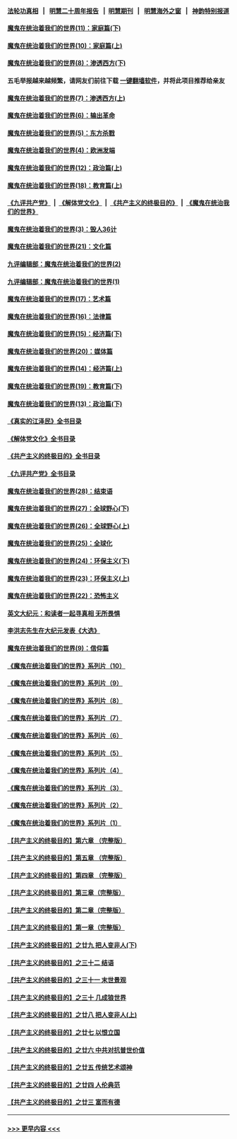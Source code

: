 #### [法轮功真相](https://github.com/gfw-breaker/truth/blob/master/README.md?t=0) &nbsp;&nbsp;|&nbsp;&nbsp; [明慧二十周年报告](https://github.com/gfw-breaker/mh-reports/blob/master/README.md?t=0) &nbsp;&nbsp;|&nbsp;&nbsp;[明慧期刊](https://github.com/gfw-breaker/mh-qikan) &nbsp;&nbsp;|&nbsp;&nbsp; [明慧海外之窗](https://github.com/gfw-breaker/mh-news/blob/master/README.md?t=0) &nbsp;&nbsp;|&nbsp;&nbsp; [神韵特别报道](https://github.com/gfw-breaker/mh-news/blob/master/shenyun.md?t=0)
#### [魔鬼在统治着我们的世界(11)：家庭篇(下)](../pages/nsc422/n10440961.md?t=12042301) 
#### [魔鬼在统治着我们的世界(10)：家庭篇(上)](../pages/nsc422/n10435448.md?t=12042301) 
#### [魔鬼在统治着我们的世界(8)：渗透西方(下)](../pages/nsc422/n10429603.md?t=12042301) 
#### 五毛举报越来越频繁，请网友们前往下载 [一键翻墙软件](https://github.com/gfw-breaker/ssr-accounts)，并将此项目推荐给亲友
#### [魔鬼在统治着我们的世界(7)：渗透西方(上)](../pages/nsc422/n10426013.md?t=12042301) 
#### [魔鬼在统治着我们的世界(6)：输出革命](../pages/nsc422/n10421536.md?t=12042301) 
#### [魔鬼在统治着我们的世界(5)：东方杀戮](../pages/nsc422/n10417707.md?t=12042301) 
#### [魔鬼在统治着我们的世界(4)：欧洲发端](../pages/nsc422/n10414890.md?t=12042301) 
#### [魔鬼在统治着我们的世界(12)：政治篇(上)](../pages/nsc422/n10444576.md?t=12042301) 
#### [魔鬼在统治着我们的世界(18)：教育篇(上)](../pages/nsc422/n10526970.md?t=12042301) 
#### [《九评共产党》](https://github.com/begood0513/9ping.md/blob/master/README.md) &nbsp;|&nbsp; [《解体党文化》](../../../../jtdwh.md/blob/master/README.md)  &nbsp;|&nbsp; [《共产主义的终极目的》](../../../../gczydzjmd.md/blob/master/README.md) &nbsp;|&nbsp; [《魔鬼在统治我们的世界》](../../../../mgztzwmdsj.md/blob/master/README.md) 
#### [魔鬼在统治着我们的世界(3)：毁人36计](../pages/nsc422/n10411583.md?t=12042301) 
#### [魔鬼在统治着我们的世界(21)：文化篇](../pages/nsc422/n10597706.md?t=12042301) 
#### [九评编辑部：魔鬼在统治着我们的世界(2)](../pages/nsc422/n10410036.md?t=12042301) 
#### [九评编辑部：魔鬼在统治着我们的世界(1)](../pages/nsc422/n10406825.md?t=12042301) 
#### [魔鬼在统治着我们的世界(17)：艺术篇](../pages/nsc422/n10499093.md?t=12042301) 
#### [魔鬼在统治着我们的世界(16)：法律篇](../pages/nsc422/n10485969.md?t=12042301) 
#### [魔鬼在统治着我们的世界(15)：经济篇(下)](../pages/nsc422/n10469975.md?t=12042301) 
#### [魔鬼在统治着我们的世界(20)：媒体篇](../pages/nsc422/n10586579.md?t=12042301) 
#### [魔鬼在统治着我们的世界(14)：经济篇(上)](../pages/nsc422/n10457370.md?t=12042301) 
#### [魔鬼在统治着我们的世界(19)：教育篇(下)](../pages/nsc422/n10564808.md?t=12042301) 
#### [魔鬼在统治着我们的世界(13)：政治篇(下)](../pages/nsc422/n10448270.md?t=12042301) 
#### [《真实的江泽民》全书目录](../pages/nsc422/n13721399.md?t=12042301) 
#### [《解体党文化》全书目录](../pages/nsc422/n13721157.md?t=12042301) 
#### [《共产主义的终极目的》全书目录](../pages/nsc422/n13721048.md?t=12042301) 
#### [《九评共产党》全书目录](../pages/nsc422/n13708085.md?t=12042301) 
#### [魔鬼在统治着我们的世界(28)：结束语](../pages/nsc422/n10936246.md?t=12042301) 
#### [魔鬼在统治着我们的世界(27)：全球野心(下)](../pages/nsc422/n10928319.md?t=12042301) 
#### [魔鬼在统治着我们的世界(26)：全球野心(上)](../pages/nsc422/n10900318.md?t=12042301) 
#### [魔鬼在统治着我们的世界(25)：全球化](../pages/nsc422/n10788205.md?t=12042301) 
#### [魔鬼在统治着我们的世界(24)：环保主义(下)](../pages/nsc422/n10695307.md?t=12042301) 
#### [魔鬼在统治着我们的世界(23)：环保主义(上)](../pages/nsc422/n10688613.md?t=12042301) 
#### [魔鬼在统治着我们的世界(22)：恐怖主义](../pages/nsc422/n10614727.md?t=12042301) 
#### [英文大纪元：和读者一起寻真相 无所畏惧](../pages/nsc422/n12542027.md?t=12042301) 
#### [李洪志先生在大纪元发表《大选》](../pages/nsc422/n12534746.md?t=12042301) 
#### [魔鬼在统治着我们的世界(9)：信仰篇](../pages/nsc422/n10432159.md?t=12042301) 
#### [《魔鬼在统治着我们的世界》系列片（10）](../pages/nsc422/n12292670.md?t=12042301) 
#### [《魔鬼在统治着我们的世界》系列片（9）](../pages/nsc422/n12290859.md?t=12042301) 
#### [《魔鬼在统治着我们的世界》系列片（8）](../pages/nsc422/n12287445.md?t=12042301) 
#### [《魔鬼在统治着我们的世界》系列片（7）](../pages/nsc422/n12283425.md?t=12042301) 
#### [《魔鬼在统治着我们的世界》系列片（6）](../pages/nsc422/n12282314.md?t=12042301) 
#### [《魔鬼在统治着我们的世界》系列片（5）](../pages/nsc422/n12281419.md?t=12042301) 
#### [《魔鬼在统治着我们的世界》系列片（4）](../pages/nsc422/n12274024.md?t=12042301) 
#### [《魔鬼在统治着我们的世界》系列片（3）](../pages/nsc422/n12271322.md?t=12042301) 
#### [《魔鬼在统治着我们的世界》系列片（2）](../pages/nsc422/n12269049.md?t=12042301) 
#### [《魔鬼在统治着我们的世界》系列片（1）](../pages/nsc422/n12267575.md?t=12042301) 
#### [【共产主义的终极目的】第六章 （完整版）](../pages/nsc422/n11428913.md?t=12042301) 
#### [【共产主义的终极目的】第五章 （完整版）](../pages/nsc422/n11428912.md?t=12042301) 
#### [【共产主义的终极目的】第四章 （完整版）](../pages/nsc422/n11428907.md?t=12042301) 
#### [【共产主义的终极目的】第三章（完整版）](../pages/nsc422/n11428848.md?t=12042301) 
#### [【共产主义的终极目的】第二章（完整版）](../pages/nsc422/n11428831.md?t=12042301) 
#### [【共产主义的终极目的】第一章（完整版）](../pages/nsc422/n11417651.md?t=12042301) 
#### [【共产主义的终极目的】之廿九 把人变非人(下)](../pages/nsc422/n11344140.md?t=12042301) 
#### [【共产主义的终极目的】之三十二 结语](../pages/nsc422/n11360535.md?t=12042301) 
#### [【共产主义的终极目的】之三十一 末世景观](../pages/nsc422/n11351129.md?t=12042301) 
#### [【共产主义的终极目的】之三十 几成狼世界](../pages/nsc422/n11348280.md?t=12042301) 
#### [【共产主义的终极目的】之廿八 把人变非人(上)](../pages/nsc422/n11340492.md?t=12042301) 
#### [【共产主义的终极目的】之廿七 以恨立国](../pages/nsc422/n11336944.md?t=12042301) 
#### [【共产主义的终极目的】之廿六 中共对抗普世价值](../pages/nsc422/n11324785.md?t=12042301) 
#### [【共产主义的终极目的】之廿五 传统艺术颂神](../pages/nsc422/n11296396.md?t=12042301) 
#### [【共产主义的终极目的】之廿四 人伦典范](../pages/nsc422/n11296397.md?t=12042301) 
#### [【共产主义的终极目的】之廿三 富而有德](../pages/nsc422/n11283598.md?t=12042301) 

----
#### [ >>> 更早内容 <<< ](../indexes/nsc422-earlier.md)
